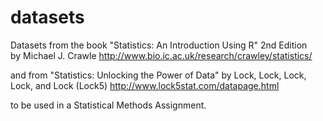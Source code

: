 # datasets

Datasets from the book "Statistics: An Introduction Using R" 2nd Edition by Michael J. Crawle
http://www.bio.ic.ac.uk/research/crawley/statistics/

and from "Statistics: Unlocking the Power of Data"  by Lock, Lock, Lock, Lock, and Lock (Lock5)
http://www.lock5stat.com/datapage.html


to be used in a Statistical Methods Assignment.
